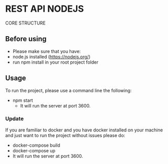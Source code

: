 # REST API NODEJS 

CORE STRUCTURE

## Before using
- Please make sure that you have:
 - node.js installed (https://nodejs.org/)
 - run npm install in your root project folder
 
## Usage
To run the project, please use a command line the following:
 - npm start
    - It will run the server at port 3600.


### Update
If you are familiar to docker and you have docker installed on your machine and just want to run the project without issues please do:

 - docker-compose build
 - docker-compose up
 - It will run the server at port 3600.
